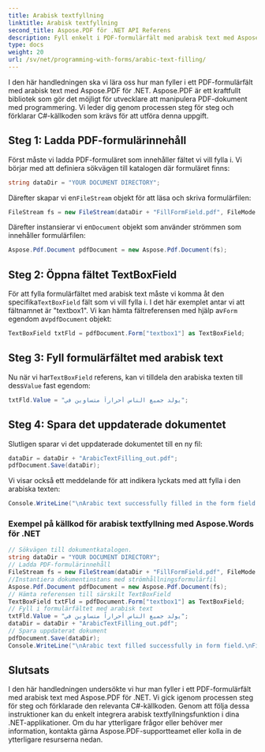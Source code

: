 ```yaml
---
title: Arabisk textfyllning
linktitle: Arabisk textfyllning
second_title: Aspose.PDF för .NET API Referens
description: Fyll enkelt i PDF-formulärfält med arabisk text med Aspose.PDF för .NET.
type: docs
weight: 20
url: /sv/net/programming-with-forms/arabic-text-filling/
---
```


I den här handledningen ska vi lära oss hur man fyller i ett PDF-formulärfält med arabisk text med Aspose.PDF för .NET. Aspose.PDF är ett kraftfullt bibliotek som gör det möjligt för utvecklare att manipulera PDF-dokument med programmering. Vi leder dig genom processen steg för steg och förklarar C#-källkoden som krävs för att utföra denna uppgift.

## Steg 1: Ladda PDF-formulärinnehåll

Först måste vi ladda PDF-formuläret som innehåller fältet vi vill fylla i. Vi börjar med att definiera sökvägen till katalogen där formuläret finns:

```csharp
string dataDir = "YOUR DOCUMENT DIRECTORY";
```

 Därefter skapar vi en`FileStream` objekt för att läsa och skriva formulärfilen:

```csharp
FileStream fs = new FileStream(dataDir + "FillFormField.pdf", FileMode.Open, FileAccess.ReadWrite);
```

 Därefter instansierar vi en`Document` objekt som använder strömmen som innehåller formulärfilen:

```csharp
Aspose.Pdf.Document pdfDocument = new Aspose.Pdf.Document(fs);
```

## Steg 2: Öppna fältet TextBoxField

 För att fylla formulärfältet med arabisk text måste vi komma åt den specifika`TextBoxField` fält som vi vill fylla i. I det här exemplet antar vi att fältnamnet är "textbox1". Vi kan hämta fältreferensen med hjälp av`Form` egendom av`pdfDocument` objekt:

```csharp
TextBoxField txtFld = pdfDocument.Form["textbox1"] as TextBoxField;
```

## Steg 3: Fyll formulärfältet med arabisk text

 Nu när vi har`TextBoxField` referens, kan vi tilldela den arabiska texten till dess`Value` fast egendom:

```csharp
txtFld.Value = "يولد جميع الناس أحراراً متساوين في";
```

## Steg 4: Spara det uppdaterade dokumentet

Slutligen sparar vi det uppdaterade dokumentet till en ny fil:

```csharp
dataDir = dataDir + "ArabicTextFilling_out.pdf";
pdfDocument.Save(dataDir);
```

Vi visar också ett meddelande för att indikera lyckats med att fylla i den arabiska texten:

```csharp
Console.WriteLine("\nArabic text successfully filled in the form field.\nFile saved in the following location: " + dataDir);
```

### Exempel på källkod för arabisk textfyllning med Aspose.Words för .NET 
```csharp
// Sökvägen till dokumentkatalogen.
string dataDir = "YOUR DOCUMENT DIRECTORY";
// Ladda PDF-formulärinnehåll
FileStream fs = new FileStream(dataDir + "FillFormField.pdf", FileMode.Open, FileAccess.ReadWrite);
//Instantiera dokumentinstans med strömhållningsformulärfil
Aspose.Pdf.Document pdfDocument = new Aspose.Pdf.Document(fs);
// Hämta referensen till särskilt TextBoxField
TextBoxField txtFld = pdfDocument.Form["textbox1"] as TextBoxField;
// Fyll i formulärfältet med arabisk text
txtFld.Value = "يولد جميع الناس أحراراً متساوين في";
dataDir = dataDir + "ArabicTextFilling_out.pdf";
// Spara uppdaterat dokument
pdfDocument.Save(dataDir);
Console.WriteLine("\nArabic text filled successfully in form field.\nFile saved at " + dataDir);
```

## Slutsats

I den här handledningen undersökte vi hur man fyller i ett PDF-formulärfält med arabisk text med Aspose.PDF för .NET. Vi gick igenom processen steg för steg och förklarade den relevanta C#-källkoden. Genom att följa dessa instruktioner kan du enkelt integrera arabisk textfyllningsfunktion i dina .NET-applikationer. Om du har ytterligare frågor eller behöver mer information, kontakta gärna Aspose.PDF-supportteamet eller kolla in de ytterligare resurserna nedan.